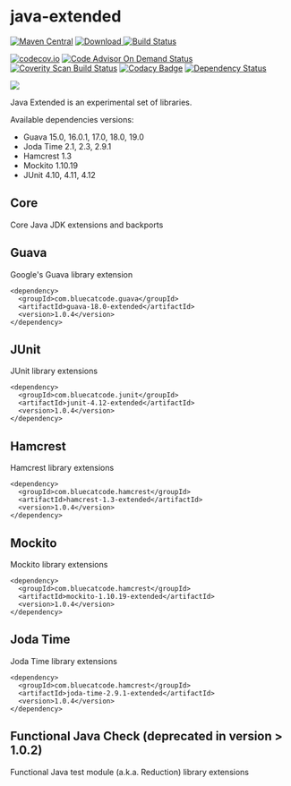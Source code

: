 
java-extended
==============
[![Maven Central](https://maven-badges.herokuapp.com/maven-central/com.bluecatcode.common/project/badge.svg)](https://maven-badges.herokuapp.com/maven-central/com.bluecatcode.common/project/)
[![Download](https://api.bintray.com/packages/pawelprazak/maven/java-extended/images/download.svg) ](https://bintray.com/pawelprazak/maven/java-extended/_latestVersion)
[![Build Status](https://travis-ci.org/pawelprazak/java-extended.svg?branch=master)](https://travis-ci.org/pawelprazak/java-extended)

[![codecov.io](https://codecov.io/github/pawelprazak/java-extended/coverage.svg?branch=master)](https://codecov.io/github/pawelprazak/java-extended?branch=master)
[![Code Advisor On Demand Status](https://badges.ondemand.coverity.com/streams/vefu0dfhbd6nhbmbugq2s08g6k)](https://ondemand.coverity.com/streams/vefu0dfhbd6nhbmbugq2s08g6k/jobs)
[![Coverity Scan Build Status](https://scan.coverity.com/projects/7212/badge.svg)](https://scan.coverity.com/projects/pawelprazak-java-extended)
[![Codacy Badge](https://api.codacy.com/project/badge/2b3bd5330c744938862bf83c79cba7f3)](https://www.codacy.com/app/pawelprazak/java-extended)
[![Dependency Status](https://www.versioneye.com/user/projects/5534f70f050e7cfd3100008b/badge.svg?style=flat)](https://www.versioneye.com/user/projects/5534f70f050e7cfd3100008b)

[![][license img]][license]

Java Extended is an experimental set of libraries.

Available dependencies versions:

- Guava 15.0, 16.0.1, 17.0, 18.0, 19.0
- Joda Time 2.1, 2.3, 2.9.1
- Hamcrest 1.3
- Mockito 1.10.19
- JUnit 4.10, 4.11, 4.12

Core
----
Core Java JDK extensions and backports

Guava
-----
Google's Guava library extension

    <dependency>
      <groupId>com.bluecatcode.guava</groupId>
      <artifactId>guava-18.0-extended</artifactId>
      <version>1.0.4</version>
    </dependency>

JUnit
-----
JUnit library extensions

    <dependency>
      <groupId>com.bluecatcode.junit</groupId>
      <artifactId>junit-4.12-extended</artifactId>
      <version>1.0.4</version>
    </dependency>

Hamcrest
--------
Hamcrest library extensions

    <dependency>
      <groupId>com.bluecatcode.hamcrest</groupId>
      <artifactId>hamcrest-1.3-extended</artifactId>
      <version>1.0.4</version>
    </dependency>

Mockito
---------
Mockito library extensions

    <dependency>
      <groupId>com.bluecatcode.hamcrest</groupId>
      <artifactId>mockito-1.10.19-extended</artifactId>
      <version>1.0.4</version>
    </dependency>

Joda Time
---------
Joda Time library extensions

    <dependency>
      <groupId>com.bluecatcode.hamcrest</groupId>
      <artifactId>joda-time-2.9.1-extended</artifactId>
      <version>1.0.4</version>
    </dependency>

Functional Java Check (deprecated in version > 1.0.2)
---------------------
Functional Java test module (a.k.a. Reduction) library extensions


[license]:LICENSE
[license img]:https://img.shields.io/badge/license-Apache--2.0A-blue.svg

